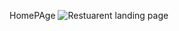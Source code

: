 

HomePAge
![Restuarent landing page](https://github.com/Shubhamkanskar/restaurant-Landing-page/assets/142893960/05c54209-cf07-44a0-a83e-23fee833d4ef)
